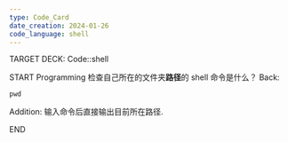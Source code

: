 ```yaml
---
type: Code_Card
date_creation: 2024-01-26
code_language: shell
---
```


TARGET DECK: Code::shell

START
Programming
检查自己所在的文件夹**路径**的 shell 命令是什么？
Back: 
```shell
pwd
```
Addition:
输入命令后直接输出目前所在路径.
<!--ID: 1706249099052-->
END